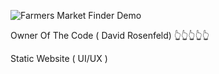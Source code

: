 ![Farmers Market Finder Demo](https://qes.thewebappdigital.com/Assets/Logo/QES_Logo.svg)

Owner Of The Code ( David Rosenfeld) 👆👆👆👆👆

Static Website ( UI/UX )
